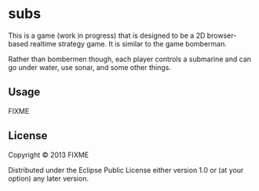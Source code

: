 # subs

This is a game (work in progress) that is designed to be a 2D browser-based
realtime strategy game. It is similar to the game bomberman.

Rather than bombermen though, each player controls a submarine and can go under
water, use sonar, and some other things.





## Usage

FIXME

## License

Copyright © 2013 FIXME

Distributed under the Eclipse Public License either version 1.0 or (at
your option) any later version.
